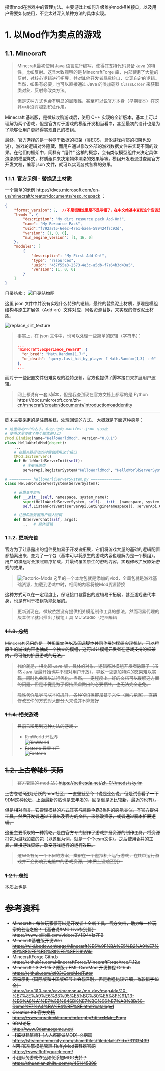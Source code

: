 探索mod在游戏中的管理方法。主要游戏上如何升级维护mod相关接口，以及用户需要如何使用，不会太过深入某种方法的具体实现。

# 1. 以Mod作为卖点的游戏

## 1.1. Minecraft
> Minecraft最初使用 Java 语言进行编写，使得其支持代码具备 Java 的特性，比如反射。这里大致观察的是 MinecraftForge 库，内部使用了大量的反射，对核心逻辑进行拓展，并对其他开发者暴露接口，实现自定的逻辑。当然，如果有必要，也可以直接通过 Java 的类加载器 `ClassLoader` 来获取类对象，反射修改类方法。
> 
> 但是这种方式也会有明显的局限性，甚至可以说官方本身（早期版本）在这其中并没有起到积极作用。

Minecraft 基岩版，是微软收购游戏后，使用 C++ 实现的全新版本，基本上可以理解为两个游戏，但是官方对于游戏的模组开发相当看中，甚至最初的设计也是为了能够让用户更好得实现自己的模组。

最终，官方选择的是一种基于数据的框架（类ECS，具体游戏内部的框架也没说），游戏的逻辑对外隐藏，而用户通过修改外部的游戏数据文件来实现不同的效果。在他们的框架中，同样有 ”组件“ 这样的概念，会有类似模型组件来决定具体渲染的模型样式，材质组件来决定物体渲染的效果等等。模组开发者通过查阅官方开发文档，编写 json 文件，就可以实现各式各样的效果。

### 1.1.1. 官方示例 - 替换泥土材质
一个简单的示例 https://docs.microsoft.com/en-us/minecraft/creator/documents/resourcepack ：
```json
{
	"format_version": 2,  //不是很懂这里是不是写错了，在中文维基中查到这个应该是适配的游戏版本号
	"header": {
		"description": "My dirt resource pack Add-On!",
		"name": "My Resource Pack",
		"uuid":"f792a765-6eec-47e1-baea-599424fec93d",
		"version": [1, 0, 0],
		"min_engine_version": [1, 16, 0]
	},
	"modules": [
		{
			"description": "My First Add-On!",
			"type": "resources",
			"uuid": "457f55a3-2573-4e3c-a5db-f7e64b3d43a5",
			"version": [1, 0, 0]
		}
	]
}
```

目录结构：
![目录结构图](imgs/resource-pack-structure.png)

这里 json 文件中并没有实现什么特殊的逻辑，最终的替换泥土材质，原理是模组结构与原生扩展包（Add-on）文件对应，同名资源替换，来实现的修改泥土材质。

![replace_dirt_texture](./imgs/Minecraft-replace_dirt_texture.png)

> 事实上，在 json 文件中，也可以处理一些简单的逻辑（字符串）：
> ```json
> ...
> "minecraft:experience_reward": { 
> 	"on_bred": "Math.Random(1,7)", 
> 	"on_death": "query.last_hit_by_player ? Math.Random(1,3) : 0"
> },
> ...
> ```

而对于一些配置文件很难实现的独特逻辑，官方也提供了脚本接口来扩展用户逻辑。

> 网上都说有一套js脚本，但是我查到现在官方文档上都写的是 Python
> https://docs.microsoft.com/zh-cn/minecraft/creator/documents/introductiontoaddentity

---

脚本主要采用的是注册系统，处理回调的方式。
大概就是下面这种感觉：

```python
# 这里绑定Mod的名字，和这个包的 manifest.json 中对应
# 使得这里变成了整个脚本的入口
@Mod.Binding(name="HelloWorldMod", version="0.0.1")
class HelloWorldMod(object):
	...
	# 在服务器启动的时候会调用这个接口
	@Mod.InitServer()
	def HelloWorldServerInit(self):
		# 注册系统类
		serverApi.RegisterSystem("HelloWorldMod", "HelloWorldServerSystem", "helloWorldMod.helloWorldServerSystem.HelloWorldServerSystem")

# ========== helloWorldServerSystem.py ==============
class HelloWorldServerSystem(ServerSystem):

	# 设置事件监听
	def __init__(self, namespace, system_name):
		super(HelloWorldServerSystem, self).__init__(namespace, system_name)
		self.ListenForEvent(serverApi.GetEngineNamespace(), serverApi.GetEngineSystemName(), "ServerChatEvent", self, self.OnServerChat)

	# 注册的服务器用户输入回调
	def OnServerChat(self, args):
		...  # 具体逻辑
```

### 1.1.2. 更新完善

官方为了让暴露出的组件更加易于开发者拓展，它们将游戏大量的基础的逻辑配置都抽离出来，变为了一个包（基本可以将原生的游戏内容也理解为是一个模组）。用户的模组将会按照顺序加载，并最终覆盖原生的游戏内容，实现修改扩展原始游戏的效果。

> ![Factorio-Mods](./imgs/Minecraft-Bedrock_Edition-Mods.png)
> 这里的一个本地包就是添加的Mod，全局包就是游戏基础资源，加载到游戏中时，相同的内容将被Mod资源替换

这种方式可以在一定程度上，保证接口暴露出的逻辑易于拓展，甚至游戏迭代本身，也是有利于模组功能拓展的。

> 更新到现在，微软依然没有提供相关模组制作工具的想法，然而网易代理的版本很早就出推出了模组工具 MC Studio（地图编辑
### <s>1.1.3. 总结<s>
Minecraft 采用的是一种配置文件以及回调脚本共同作用的模组实现机制，可以将原生的游戏内容也抽成一个独立的模组，这可以让模组开发者在游戏支持的框架内，尽可能的扩展游戏的玩法。

> <s>代价就是，相比起 Java 版，具体的对象、逻辑都对模组开发者隐藏了（虽然 Java 版最开始也并不想对用户开放），导致一些更加特殊的效果难以实现，同时也会难以进行优化。当然，一定程度上，好的文档可以缓解这方面的问题，但是毕竟是为了保持黑盒做出的必要牺牲，也无法完全避免。</s>

> <s>隐性</s>代价是学习成本的提升，各种的设置都是基于文件（面向数据），直接修改文件的方式对大部分人来说并不算友好

### <s>1.1.4. 相关游戏</s>

> 目前已知用到这种方法的游戏：
> - RimWorld 环世界<br>![RimWorld](./imgs/RimWorld.png)
> - Factorio 异星工厂<br>![Factorio](./imgs/Factorio.png)

## 1.2. 上古卷轴5-天际
> 官方管理的 mod 站：https://bethesda.net/zh-CN/mods/skyrim

上古卷轴5因为活跃的mod社区，一直坚挺至今（说是这么说，但是试着看了一下9DM这种论坛，上面最新的贴也是去年发的，回复倒是还比较新，最近的也有）。

但是相对而言，它管理模组的方式其实与魔兽争霸3当时的感觉类似，有官方提供工具，然后开发者通过工具以及官方的文档，来修改资源，或者通过脚本扩展逻辑。

这里主要采取的一种策略，是由官方专门制作了游戏扩展资源的制作工具，将资源打包为游戏加载的包（以这里为例，就是一个个esm文件）。之后使用合并的工具，替换游戏资源，改变游戏运行的运行效果。

> 这里会有另一个不同的方案，类似在一个虚拟机上运行游戏，在其中运行游戏并不会影响到电脑中的游戏资源。（本质上没啥区别）

### 1.2.1. 总结
本质上也是

# 参考资料
- Minecraft：每位玩家都可以是开发者！全新工具、官方文档，助力每一位玩家的创造之旅！【基岩说#MC Live特别篇】<br>https://www.bilibili.com/video/BV1jQ4y1z7FB
- Minecraft基岩版开发Wiki<br>https://wiki.bedev.cn/page/Minecraft%E5%9F%BA%E5%B2%A9%E7%89%88%E5%BC%80%E5%8F%91Wiki
- MinecraftForge Github<br>https://github1s.com/MinecraftForge/MinecraftForge/tree/1.12.x
- Minecraft 1.3.2-1.15.2 原版 / FML CoreMod 开发教程 Github<br>https://github.com/xfl03/CoreModTutor
- 网易示例（国际版和中国版细节上会有区别，但是教程比较详细，微软惜字如金）<br>https://mc.163.com/dev/mcmanual/mc-dev/mcguide/20-%E7%8E%A9%E6%B3%95%E5%BC%80%E5%8F%91/13-%E6%A8%A1%E7%BB%84SDK%E7%BC%96%E7%A8%8B/60-Demo%E7%A4%BA%E4%BE%8B.html?catalog=1
- Creation Kit 官方文档<br>https://www.creationkit.com/index.php?title=Main_Page
- 9DM论坛<br>http://www.9damaogame.net/
- 【监狱建筑师】[人人都能做MOD]-总纲篇<br>https://steamcommunity.com/sharedfiles/filedetails/?id=731109439
- N网 RE引擎模组管理 FluffyMod管理器官网<br>https://www.fluffyquack.com/
- 小团队的游戏作品如何添加MOD支持？<br>https://zhuanlan.zhihu.com/p/451445398